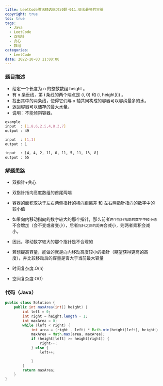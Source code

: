 ```yaml
---
title: LeetCode腾讯精选练习50题-011.盛水最多的容器
copyright: true
toc: true
tags:
  - Java
  - LeetCode
  - 双指针
  - 贪心
  - 数组
categories:
  - LeetCode
date: 2022-10-03 11:00:00
---
```



### 题目描述
+ 给定一个长度为 n 的整数数组 height 。
+ 有 n 条垂线，第 i 条线的两个端点是 (i, 0) 和 (i, height[i]) 。
+ 找出其中的两条线，使得它们与 x 轴共同构成的容器可以容纳最多的水。
+ 返回容器可以储存的最大水量。
+ 说明：不能倾斜容器。

```bash
example
input  : [1,8,6,2,5,4,8,3,7]
output : 49

input  : [1,1]
output : 1

input  : [4, 4, 2, 11, 0, 11, 5, 11, 13, 8]
output : 55
```

<!--more-->

### 解题思路
+ 双指针+贪心

+ 双指针指向高度数组的首尾两端
+ 容器的面积取决于左右两侧指针的横向距离差 和 左右两指针指向的数字中的较小值
+ 如果向内移动指向的数字较大的那个指针，那么前者`两个指针指向的数字中较小值`不会增加（会不变或者变小），后者`指针之间的距离`会减小，则两者乘积会减小。
+ 因此，移动数字较大的那个指针是不合理的
+ 若想提高容量，能做的就是向内移动高度较小的指针（期望获得更高的高度），并比较移动后的容量是否大于当前最大容量


+ 时间复杂度:O(n)
+ 空间复杂度:O(1)

### 代码（Java）
```java
public class Solution {
    public int maxArea(int[] height) {
        int left = 0;
        int right = height.length - 1;
        int maxArea = 0;
        while (left < right) {
            int area = (right - left) * Math.min(height[left], height[right]);
            maxArea = Math.max(area, maxArea);
            if (height[left] >= height[right]) {
                right--;
            } else {
                left++;

            }
        }
        return maxArea;
    }
}
```